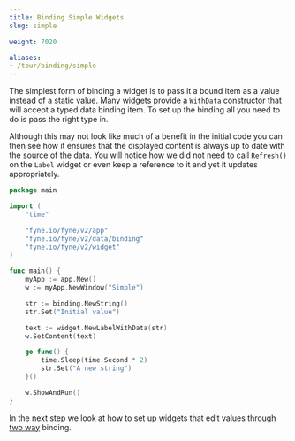 ```yaml
---
title: Binding Simple Widgets
slug: simple

weight: 7020

aliases:
- /tour/binding/simple
---
```


The simplest form of binding a widget is to pass it
a bound item as a value instead of a static value.
Many widgets provide a `WithData` constructor that will
accept a typed data binding item. To set up the binding
all you need to do is pass the right type in.

Although this may not look like much of a benefit in the
initial code you can then see how it ensures that the
displayed content is always up to date with the source
of the data.
You will notice how we did not need to call `Refresh()`
on the `Label` widget or even keep a reference to it
and yet it updates appropriately.

```go
package main

import (
	"time"

	"fyne.io/fyne/v2/app"
	"fyne.io/fyne/v2/data/binding"
	"fyne.io/fyne/v2/widget"
)

func main() {
	myApp := app.New()
	w := myApp.NewWindow("Simple")

	str := binding.NewString()
	str.Set("Initial value")

	text := widget.NewLabelWithData(str)
	w.SetContent(text)

	go func() {
		time.Sleep(time.Second * 2)
		str.Set("A new string")
	}()

	w.ShowAndRun()
}
```

In the next step we look at how to set up widgets 
that edit values through [two way](/binding/twoway) binding.
